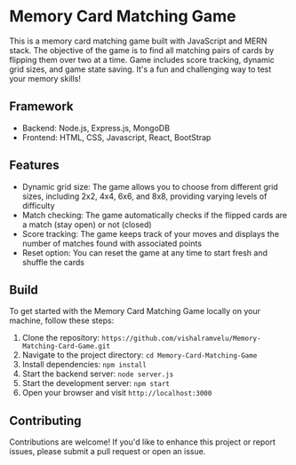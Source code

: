# Memory Card Matching Game

This is a memory card matching game built with JavaScript and MERN stack. The objective of the game is to find all matching pairs of cards by flipping them over two at a time. Game includes score tracking, dynamic grid sizes, and game state saving. It's a fun and challenging way to test your memory skills!

## Framework
* Backend: Node.js, Express.js, MongoDB
* Frontend: HTML, CSS, Javascript, React, BootStrap

## Features
- Dynamic grid size: The game allows you to choose from different grid sizes, including 2x2, 4x4, 6x6, and 8x8, providing varying levels of difficulty
- Match checking: The game automatically checks if the flipped cards are a match (stay open) or not (closed)
- Score tracking: The game keeps track of your moves and displays the number of matches found with associated points 
- Reset option: You can reset the game at any time to start fresh and shuffle the cards

## Build
To get started with the Memory Card Matching Game locally on your machine, follow these steps:

1. Clone the repository: `https://github.com/vishalramvelu/Memory-Matching-Card-Game.git`
2. Navigate to the project directory: `cd Memory-Card-Matching-Game`
3. Install dependencies: `npm install`
4. Start the backend server: `node server.js`
5. Start the development server: `npm start`
6. Open your browser and visit `http://localhost:3000`

## Contributing
Contributions are welcome! If you'd like to enhance this project or report issues, please submit a pull request or open an issue.
